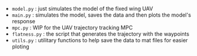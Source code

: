 - `model.py` : just simulates the model of the fixed wing UAV
- `main.py` : simulates the model, saves the data and then plots the model's response
- `mpc.py` : WIP for the UAV trajectory tracking MPC
- `flatness.py` : the script that generates the trajectory with the waypoints
- `utils.py` : utilitary functions to help save the data to mat files for easier ploting